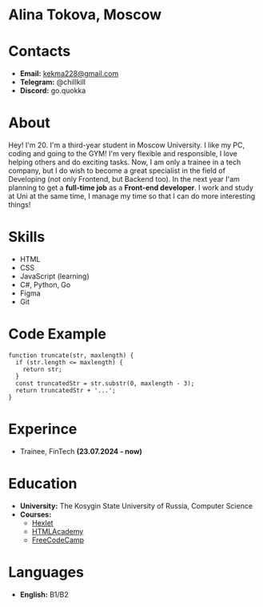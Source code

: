 # Alina Tokova, Moscow


# Contacts
* **Email:** kekma228@gmail.com
* **Telegram:** @chillkill
* **Discord:** go.quokka

# About
Hey! I'm 20. I'm a third-year student in Moscow University. I like my PC, coding and going to the GYM! I'm very flexible and responsible, I love helping others and do exciting tasks. Now, I am only a trainee in a tech company, but I do wish to become a great specialist in the field of Developing (not only Frontend, but Backend too). In the next year I'am planning to get a **full-time job** as a **Front-end developer**. I work and study at Uni at the same time, I manage my time so that I can do more interesting things!

# Skills 
* HTML
* CSS
* JavaScript (learning)
* C#, Python, Go
* Figma
* Git

# Code Example
```
function truncate(str, maxlength) {
  if (str.length <= maxlength) {
    return str;
  }
  const truncatedStr = str.substr(0, maxlength - 3); 
  return truncatedStr + '...';
}
```
# Experince
* Trainee, FinTech **(23.07.2024 - now)**

# Education
* **University:** The Kosygin State University of Russia, Computer Science
* **Courses:**
    * [Hexlet](https://ru.hexlet.io)
    * [HTMLAcademy](https://htmlacademy.ru/)
    * [FreeCodeCamp](https://www.freecodecamp.org/)

# Languages
* **English:** B1/B2
